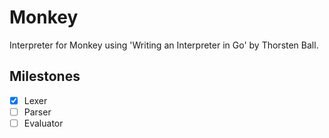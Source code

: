 # Monkey

Interpreter for Monkey using 'Writing an Interpreter in Go' by Thorsten Ball.

## Milestones

- [x] Lexer
- [ ] Parser
- [ ] Evaluator
